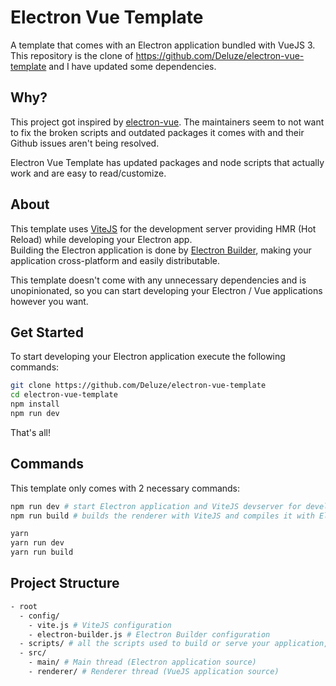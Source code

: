 # Electron Vue Template

A template that comes with an Electron application bundled with VueJS 3.
This repository is the clone of https://github.com/Deluze/electron-vue-template and I have updated some dependencies.

## Why?

This project got inspired by [electron-vue](https://github.com/SimulatedGREG/electron-vue). The maintainers seem to not want to fix the broken scripts and outdated packages it comes with and their Github issues aren't being resolved.

Electron Vue Template has updated packages and node scripts that actually work and are easy to read/customize.

## About

This template uses [ViteJS](https://vitejs.dev) for the development server providing HMR (Hot Reload) while developing your Electron app.\
Building the Electron application is done by [Electron Builder](https://www.electron.build/), making your application cross-platform and easily distributable.

This template doesn't come with any unnecessary dependencies and is unopinionated, so you can start developing your Electron / Vue applications however you want.

## Get Started

To start developing your Electron application execute the following commands:

```bash
git clone https://github.com/Deluze/electron-vue-template
cd electron-vue-template
npm install
npm run dev
```

That's all!

## Commands

This template only comes with 2 necessary commands:

```bash
npm run dev # start Electron application and ViteJS devserver for development
npm run build # builds the renderer with ViteJS and compiles it with Electron Builder

yarn
yarn run dev
yarn run build
```

## Project Structure

```bash
- root
  - config/
    - vite.js # ViteJS configuration
    - electron-builder.js # Electron Builder configuration
  - scripts/ # all the scripts used to build or serve your application, change as you like.
  - src/
    - main/ # Main thread (Electron application source)
    - renderer/ # Renderer thread (VueJS application source)
```
